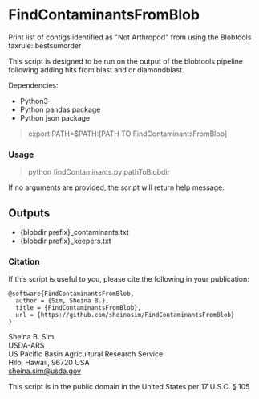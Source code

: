 # FindContaminantsFromBlob 
Print list of contigs identified as "Not Arthropod" from using the Blobtools taxrule: bestsumorder

This script is designed to be run on the output of the blobtools pipeline following adding hits from blast and or diamondblast. 

Dependencies:

* Python3 
* Python pandas package
* Python json package

> export PATH=$PATH:[PATH TO FindContaminantsFromBlob]  

### Usage
  
> python findContaminants.py pathToBlobdir  

If no arguments are provided, the script will return help message.

## Outputs

* {blobdir prefix}\_contaminants.txt 
* {blobdir prefix}\_keepers.txt 

### Citation

If this script is useful to you, please cite the following in your publication:

```
@software{FindContaminantsFromBlob,
  author = {Sim, Sheina B.},
  title = {FindContaminantsFromBlob},
  url = {https://github.com/sheinasim/FindContaminantsFromBlob}
}
```

Sheina B. Sim  
USDA-ARS  
US Pacific Basin Agricultural Research Service  
Hilo, Hawaii, 96720 USA  
sheina.sim@usda.gov  

This script is in the public domain in the United States per 17 U.S.C. § 105
